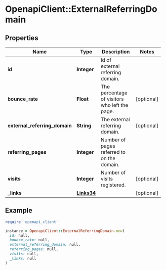 # OpenapiClient::ExternalReferringDomain

## Properties

| Name | Type | Description | Notes |
| ---- | ---- | ----------- | ----- |
| **id** | **Integer** | Id of external referring domain. |  |
| **bounce_rate** | **Float** | The percentage of visitors who left the page. | [optional] |
| **external_referring_domain** | **String** | The external referring domain. | [optional] |
| **referring_pages** | **Integer** | Number of pages referred to on the domain. |  |
| **visits** | **Integer** | Number of visits registered. | [optional] |
| **_links** | [**Links34**](Links34.md) |  | [optional] |

## Example

```ruby
require 'openapi_client'

instance = OpenapiClient::ExternalReferringDomain.new(
  id: null,
  bounce_rate: null,
  external_referring_domain: null,
  referring_pages: null,
  visits: null,
  _links: null
)
```

